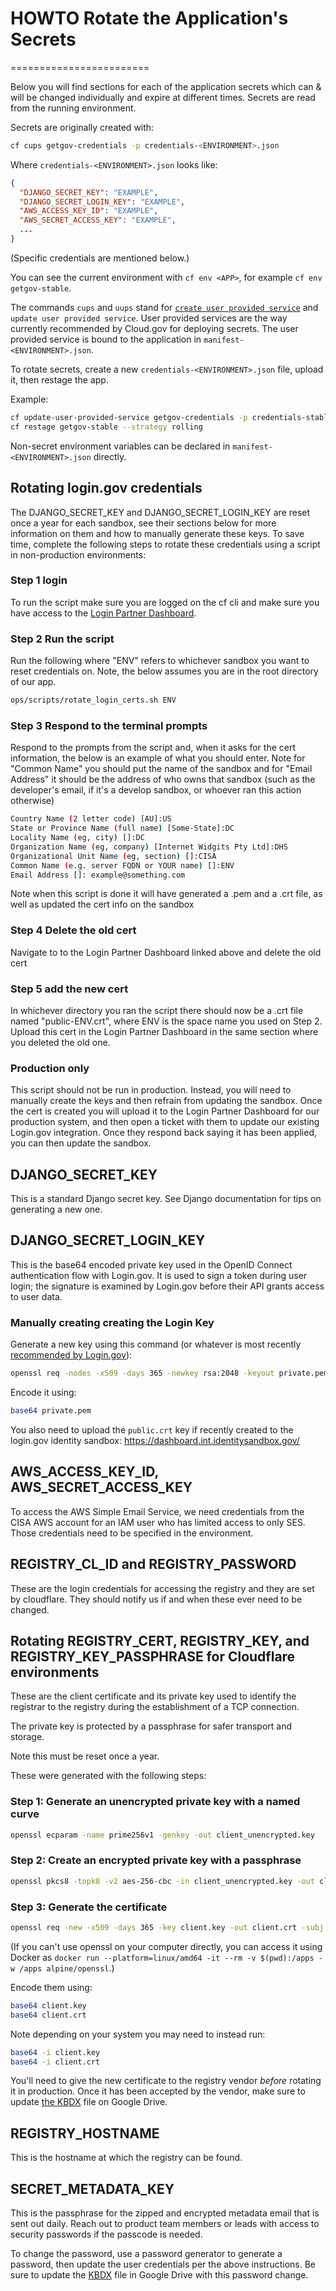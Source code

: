 # HOWTO Rotate the Application's Secrets
========================

Below you will find sections for each of the application secrets which can & will be changed individually and expire at different times. Secrets are read from the running environment.

Secrets are originally created with:

```sh
cf cups getgov-credentials -p credentials-<ENVIRONMENT>.json
```

Where `credentials-<ENVIRONMENT>.json` looks like:

```json
{
  "DJANGO_SECRET_KEY": "EXAMPLE",
  "DJANGO_SECRET_LOGIN_KEY": "EXAMPLE",
  "AWS_ACCESS_KEY_ID": "EXAMPLE",
  "AWS_SECRET_ACCESS_KEY": "EXAMPLE",
  ...
}
```

(Specific credentials are mentioned below.)

You can see the current environment with `cf env <APP>`, for example `cf env getgov-stable`.

The commands `cups` and `uups` stand for [`create user provided service`](https://docs.cloudfoundry.org/devguide/services/user-provided.html) and `update user provided service`. User provided services are the way currently recommended by Cloud.gov for deploying secrets. The user provided service is bound to the application in `manifest-<ENVIRONMENT>.json`.

To rotate secrets, create a new `credentials-<ENVIRONMENT>.json` file, upload it, then restage the app.

Example:

```bash
cf update-user-provided-service getgov-credentials -p credentials-stable.json
cf restage getgov-stable --strategy rolling
```

Non-secret environment variables can be declared in `manifest-<ENVIRONMENT>.json` directly.

## Rotating login.gov credentials
The DJANGO_SECRET_KEY and DJANGO_SECRET_LOGIN_KEY are reset once a year for each sandbox, see their sections below for more information on them and how to manually generate these keys. To save time, complete the following steps to rotate these credentials using a script in non-production environments:

### Step 1 login

To run the script make sure you are logged on the cf cli and make sure you have access to the [Login Partner Dashboard](https://dashboard.int.identitysandbox.gov/service_providers/2640). 

### Step 2 Run the script

Run the following where "ENV" refers to whichever sandbox you want to reset credentials on. Note, the below assumes you are in the root directory of our app.

```bash
ops/scripts/rotate_login_certs.sh ENV
```

### Step 3 Respond to the terminal prompts

Respond to the prompts from the script and, when it asks for the cert information, the below is an example of what you should enter. Note for "Common Name" you should put the name of the sandbox and for "Email Address" it should be the address of who owns that sandbox (such as the developer's email, if it's a develop sandbox, or whoever ran this action otherwise)

```bash
Country Name (2 letter code) [AU]:US
State or Province Name (full name) [Some-State]:DC
Locality Name (eg, city) []:DC
Organization Name (eg, company) [Internet Widgits Pty Ltd]:DHS
Organizational Unit Name (eg, section) []:CISA
Common Name (e.g. server FQDN or YOUR name) []:ENV
Email Address []: example@something.com
```

Note when this script is done it will have generated a .pem and a .crt file, as well as updated the cert info on the sandbox

### Step 4 Delete the old cert

Navigate to to the Login Partner Dashboard linked above and delete the old cert

### Step 5 add the new cert

In whichever directory you ran the script there should now be a .crt file named "public-ENV.crt", where ENV is the space name you used on Step 2. Upload this cert in the Login Partner Dashboard in the same section where you deleted the old one.

### Production only

This script should not be run in production. Instead, you will need to manually create the keys and then refrain from updating the sandbox. Once the cert is created you will upload it to the Login Partner Dashboard for our production system, and then open a ticket with them to update our existing Login.gov integration. Once they respond back saying it has been applied, you can then update the sandbox.

## DJANGO_SECRET_KEY

This is a standard Django secret key. See Django documentation for tips on generating a new one. 

## DJANGO_SECRET_LOGIN_KEY

This is the base64 encoded private key used in the OpenID Connect authentication flow with Login.gov. It is used to sign a token during user login; the signature is examined by Login.gov before their API grants access to user data.

### Manually creating creating the Login Key
Generate a new key using this command (or whatever is most recently [recommended by Login.gov](https://developers.login.gov/testing/#creating-a-public-certificate)):

```bash
openssl req -nodes -x509 -days 365 -newkey rsa:2048 -keyout private.pem -out public.crt
```

Encode it using:

```bash
base64 private.pem
```

You also need to upload the `public.crt` key if recently created to the login.gov identity sandbox: https://dashboard.int.identitysandbox.gov/



## AWS_ACCESS_KEY_ID, AWS_SECRET_ACCESS_KEY

To access the AWS Simple Email Service, we need credentials from the CISA AWS
account for an IAM user who has limited access to only SES. Those credentials
need to be specified in the environment.

## REGISTRY_CL_ID and REGISTRY_PASSWORD

These are the login credentials for accessing the registry and they are set by cloudflare. They should notify us if and when these ever need to be changed.

## Rotating REGISTRY_CERT, REGISTRY_KEY, and REGISTRY_KEY_PASSPHRASE for Cloudflare environments

These are the client certificate and its private key used to identify the registrar to the registry during the establishment of a TCP connection.

The private key is protected by a passphrase for safer transport and storage.

Note this must be reset once a year.

These were generated with the following steps:

### Step 1: Generate an unencrypted private key with a named curve

```bash
openssl ecparam -name prime256v1 -genkey -out client_unencrypted.key
```

### Step 2: Create an encrypted private key with a passphrase

```bash
openssl pkcs8 -topk8 -v2 aes-256-cbc -in client_unencrypted.key -out client.key
```

### Step 3: Generate the certificate

```bash
openssl req -new -x509 -days 365 -key client.key -out client.crt -subj "/C=US/ST=DC/L=Washington/O=GSA/OU=18F/CN=GOV Prototype Registrar"
```

(If you can't use openssl on your computer directly, you can access it using Docker as `docker run --platform=linux/amd64 -it --rm -v $(pwd):/apps -w /apps alpine/openssl`.)

Encode them using:

```bash
base64 client.key
base64 client.crt
```

Note depending on your system you may need to instead run:

```bash
base64 -i client.key
base64 -i client.crt
```

You'll need to give the new certificate to the registry vendor _before_ rotating it in production. Once it has been accepted by the vendor, make sure to update [the KBDX](https://docs.google.com/document/d/1_BbJmjYZNYLNh4jJPPnUEG9tFCzJrOc0nMrZrnSKKyw) file on Google Drive.

## REGISTRY_HOSTNAME

This is the hostname at which the registry can be found.

## SECRET_METADATA_KEY

This is the passphrase for the zipped and encrypted metadata email that is sent out daily. Reach out to product team members or leads with access to security passwords if the passcode is needed.

To change the password, use a password generator to generate a password, then update the user credentials per the above instructions. Be sure to update the [KBDX](https://docs.google.com/document/d/1_BbJmjYZNYLNh4jJPPnUEG9tFCzJrOc0nMrZrnSKKyw) file in Google Drive with this password change. 


